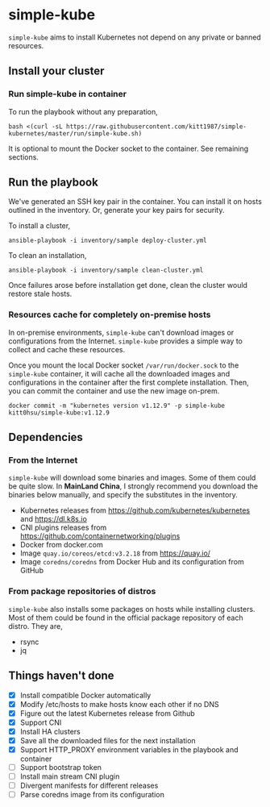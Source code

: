 # simple-kube

`simple-kube` aims to install Kubernetes not depend on any private or banned resources.

## Install your cluster

### Run simple-kube in container

To run the playbook without any preparation,

```
bash <(curl -sL https://raw.githubusercontent.com/kitt1987/simple-kubernetes/master/run/simple-kube.sh)
```

It is optional to mount the Docker socket to the container.  See remaining sections.

## Run the playbook

We've generated an SSH key pair in the container. You can install it on hosts outlined in the inventory. Or, generate your key pairs for security. 

To install a cluster,

```
ansible-playbook -i inventory/sample deploy-cluster.yml
```

To clean an installation,

```
ansible-playbook -i inventory/sample clean-cluster.yml
```

Once failures arose before installation get done, clean the cluster would restore stale hosts.

### Resources cache for completely on-premise hosts

In on-premise environments, `simple-kube` can't download images or configurations from the Internet. `simple-kube` provides a simple way to collect and cache these resources. 

Once you mount the local Docker socket `/var/run/docker.sock` to the `simple-kube` container, it will cache all the downloaded images and configurations in the container after the first complete installation. Then, you can commit the container and use the new image on-prem.

```
docker commit -m "kubernetes version v1.12.9" -p simple-kube kitt0hsu/simple-kube:v1.12.9
```

## Dependencies

### From the Internet

`simple-kube` will download some binaries and images. Some of them could be quite slow. In **MainLand China**, I strongly recommend you download the binaries below manually, and specify the substitutes in the inventory. 

* Kubernetes releases from https://github.com/kubernetes/kubernetes and https://dl.k8s.io
* CNI plugins releases from https://github.com/containernetworking/plugins
* Docker from docker.com
* Image `quay.io/coreos/etcd:v3.2.18` from https://quay.io/
* Image `coredns/coredns` from Docker Hub and its configuration from GitHub

### From package repositories of distros

`simple-kube`  also installs some packages on hosts while installing clusters. Most of them could be found in the official package repository of each distro. They are,

* rsync
* jq

## Things haven't done
- [x] Install compatible Docker automatically
- [x] Modify /etc/hosts to make hosts know each other if no DNS
- [x] Figure out the latest Kubernetes release from Github
- [x] Support CNI
- [x] Install HA clusters
- [x] Save all the downloaded files for the next installation
- [x] Support HTTP_PROXY environment variables in the playbook and container
- [ ] Support bootstrap token
- [ ] Install main stream CNI plugin
- [ ] Divergent manifests for different releases
- [ ] Parse coredns image from its configuration